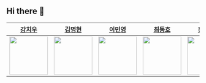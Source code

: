## Hi there 👋

|[강치우](https://github.com/ha-nabi)|[김명현](https://github.com/kmh5038)|[이민영](https://github.com/Mminy62)|[최동호](https://github.com/hamfan524)|[황민채](https://github.com/Hminchae)|[황성진](https://github.com/Hsungjin)|
|-----------|-----------|-----------|------------|------------|------------|
|<img src="https://avatars.githubusercontent.com/u/112779139?v=4" width="100">|<img src="https://avatars.githubusercontent.com/u/144766297?v=4" width="100">|<img src="https://avatars.githubusercontent.com/u/66752398?v=4" width="100">|<img src="https://avatars.githubusercontent.com/u/37105602?v=4" width="100">|<img src="https://avatars.githubusercontent.com/u/103357078?v=4" width="100">|<img src="https://avatars.githubusercontent.com/u/120264964?s=400&u=cfba7c275af35a6823aee13f536b5a08d8f71a52&v=4" width="100">|
